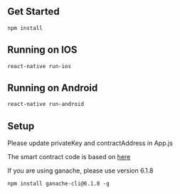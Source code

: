 ## Get Started

`npm install`

## Running on IOS

`react-native run-ios`

## Running on Android

`react-native run-android`

## Setup

Please update privateKey and contractAddress in App.js

The smart contract code is based on [here](https://gist.github.com/NatalieChin80/6e5fdbf622b0b2e4ca7245d31e1b5a65#file-2_helloworldevents-sol)

If you are using ganache, please use version 6.1.8

`npm install ganache-cli@6.1.8 -g`

